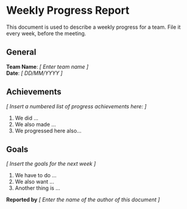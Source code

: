 # Weekly Progress Report

This document is used to describe a weekly progress for a team. File it every week, before the meeting.

## General

**Team Name**: _[ Enter team name ]_
<br/>
**Date**: _[ DD/MM/YYYY ]_

## Achievements

_[ Insert a numbered list of progress achievements here: ]_

1. We did ...
2. We also made ...
3. We progressed here also...

## Goals
_[ Insert the goals for the next week ]_

1. We have to do ...
2. We also want ...
3. Another thing is ...

**Reported by** _[ Enter the name of the author of this document ]_ 